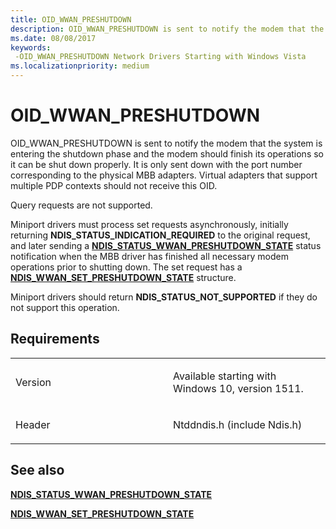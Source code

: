 ```yaml
---
title: OID_WWAN_PRESHUTDOWN
description: OID_WWAN_PRESHUTDOWN is sent to notify the modem that the system is entering the shutdown phase and the modem should finish its operations so it can be shut down properly.
ms.date: 08/08/2017
keywords: 
 -OID_WWAN_PRESHUTDOWN Network Drivers Starting with Windows Vista
ms.localizationpriority: medium
---
```


# OID\_WWAN\_PRESHUTDOWN


OID\_WWAN\_PRESHUTDOWN is sent to notify the modem that the system is entering the shutdown phase and the modem should finish its operations so it can be shut down properly. It is only sent down with the port number corresponding to the physical MBB adapters. Virtual adapters that support multiple PDP contexts should not receive this OID.

Query requests are not supported.

Miniport drivers must process set requests asynchronously, initially returning **NDIS\_STATUS\_INDICATION\_REQUIRED** to the original request, and later sending a [**NDIS\_STATUS\_WWAN\_PRESHUTDOWN\_STATE**](./ndis-status-wwan-preshutdown-state.md) status notification when the MBB driver has finished all necessary modem operations prior to shutting down. The set request has a [**NDIS\_WWAN\_SET\_PRESHUTDOWN\_STATE**](/windows-hardware/drivers/ddi/ndiswwan/ns-ndiswwan-_ndis_wwan_set_preshutdown_state) structure.

Miniport drivers should return **NDIS\_STATUS\_NOT\_SUPPORTED** if they do not support this operation.

Requirements
------------

<table>
<colgroup>
<col width="50%" />
<col width="50%" />
</colgroup>
<tbody>
<tr class="odd">
<td><p>Version</p></td>
<td><p>Available starting with Windows 10, version 1511.</p></td>
</tr>
<tr class="even">
<td><p>Header</p></td>
<td>Ntddndis.h (include Ndis.h)</td>
</tr>
</tbody>
</table>

## See also


[**NDIS\_STATUS\_WWAN\_PRESHUTDOWN\_STATE**](./ndis-status-wwan-preshutdown-state.md)

[**NDIS\_WWAN\_SET\_PRESHUTDOWN\_STATE**](/windows-hardware/drivers/ddi/ndiswwan/ns-ndiswwan-_ndis_wwan_set_preshutdown_state)

 

